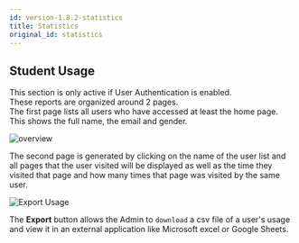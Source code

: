 ```yaml
---
id: version-1.8.2-statistics
title: Statistics
original_id: statistics
---
```


## Student Usage  

This section is only active if User Authentication is enabled.  
These reports are organized around 2 pages.    
The first page lists all users who have accessed at least the home page. This shows the full name, the email and gender.   

![overview](assets/overview.png)  

The second page is generated by clicking on the name of the user list and all pages that the user visited will be displayed as well as the time they visited that page and how many times that page was visited by the same user.

![Export Usage](assets/statistics.png)  

The **Export** button allows the Admin to `download` a csv file of a user's usage and view it in an external application like Microsoft excel or Google Sheets. 








